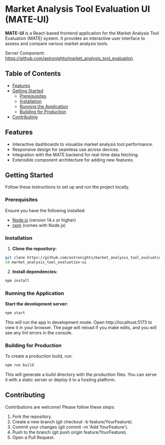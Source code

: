 # Market Analysis Tool Evaluation UI (MATE-UI)

**MATE-UI** is a React-based frontend application for the Market Analysis Tool Evaluation (MATE) system. It provides an interactive user interface to assess and compare various market analysis tools.

Server Component: https://github.com/astronights/market_analysis_tool_evaluation

## Table of Contents

- [Features](#features)
- [Getting Started](#getting-started)
  - [Prerequisites](#prerequisites)
  - [Installation](#installation)
  - [Running the Application](#running-the-application)
  - [Building for Production](#building-for-production)
- [Contributing](#contributing)

## Features

- Interactive dashboards to visualize market analysis tool performance.
- Responsive design for seamless use across devices.
- Integration with the MATE backend for real-time data fetching.
- Extensible component architecture for adding new features.

## Getting Started

Follow these instructions to set up and run the project locally.

### Prerequisites

Ensure you have the following installed:

- [Node.js](https://nodejs.org/) (version 14.x or higher)
- [npm](https://www.npmjs.com/) (comes with Node.js)

### Installation

1. **Clone the repository:**

```bash
git clone https://github.com/astronights/market_analysis_tool_evaluation-ui.git
cd market_analysis_tool_evaluation-ui
```

2. **Install dependencies:**

```bash
npm install
```

### Running the Application

**Start the development server:**

```bash
npm start
```

This will run the app in development mode. Open http://localhost:5173 to view it in your browser. The page will reload if you make edits, and you will see any lint errors in the console.

### Building for Production

To create a production build, run:

```bash
npm run build
```

This will generate a build directory with the production files. You can serve it with a static server or deploy it to a hosting platform.

## Contributing

Contributions are welcome! Please follow these steps:

1. Fork the repository.
2. Create a new branch (git checkout -b feature/YourFeature).
3. Commit your changes (git commit -m 'Add YourFeature').
4. Push to the branch (git push origin feature/YourFeature).
5. Open a Pull Request.
